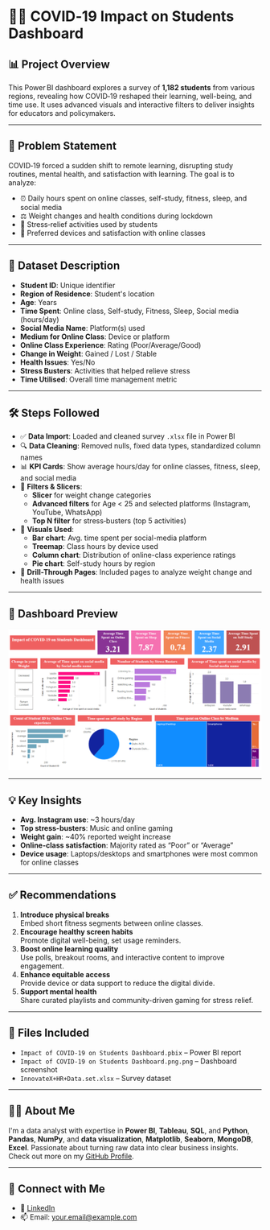 # 👩‍🎓 COVID‑19 Impact on Students Dashboard

## 📊 Project Overview

This Power BI dashboard explores a survey of **1,182 students** from various regions, revealing how COVID‑19 reshaped their learning, well-being, and time use. It uses advanced visuals and interactive filters to deliver insights for educators and policymakers.

---

## 🧩 Problem Statement

COVID‑19 forced a sudden shift to remote learning, disrupting study routines, mental health, and satisfaction with learning. The goal is to analyze:

- ⏰ Daily hours spent on online classes, self-study, fitness, sleep, and social media  
- ⚖️ Weight changes and health conditions during lockdown  
- 🎯 Stress‑relief activities used by students  
- 📱 Preferred devices and satisfaction with online classes

---

## 📁 Dataset Description

- **Student ID**: Unique identifier  
- **Region of Residence**: Student's location  
- **Age**: Years  
- **Time Spent**: Online class, Self-study, Fitness, Sleep, Social media (hours/day)  
- **Social Media Name**: Platform(s) used  
- **Medium for Online Class**: Device or platform  
- **Online Class Experience**: Rating (Poor/Average/Good)  
- **Change in Weight**: Gained / Lost / Stable  
- **Health Issues**: Yes/No  
- **Stress Busters**: Activities that helped relieve stress  
- **Time Utilised**: Overall time management metric

---

## 🛠️ Steps Followed

- ✅ **Data Import**: Loaded and cleaned survey `.xlsx` file in Power BI  
- 🔍 **Data Cleaning**: Removed nulls, fixed data types, standardized column names  
- 📊 **KPI Cards**: Show average hours/day for online classes, fitness, sleep, and social media  
- 🔧 **Filters & Slicers**:  
  - **Slicer** for weight change categories  
  - **Advanced filters** for Age < 25 and selected platforms (Instagram, YouTube, WhatsApp)  
  - **Top N filter** for stress‑busters (top 5 activities)  
- 🎨 **Visuals Used**:  
  - **Bar chart**: Avg. time spent per social-media platform  
  - **Treemap**: Class hours by device used  
  - **Column chart**: Distribution of online-class experience ratings  
  - **Pie chart**: Self-study hours by region  
- 📂 **Drill-Through Pages**: Included pages to analyze weight change and health issues

---

## 📸 Dashboard Preview

![Dashboard Screenshot](https://github.com/Sathwik-pabba/Impact-of-covid-19-on-students-dashboard/blob/main/Impact%20of%20COVID-19%20on%20Students%20Dashboard.png.png)

---

## 💡 Key Insights

- **Avg. Instagram use**: ~3 hours/day  
- **Top stress-busters**: Music and online gaming  
- **Weight gain**: ~40% reported weight increase  
- **Online-class satisfaction**: Majority rated as “Poor” or “Average”  
- **Device usage**: Laptops/desktops and smartphones were most common for online classes

---

## ✅ Recommendations

1. **Introduce physical breaks**  
   Embed short fitness segments between online classes.  
2. **Encourage healthy screen habits**  
   Promote digital well-being, set usage reminders.  
3. **Boost online learning quality**  
   Use polls, breakout rooms, and interactive content to improve engagement.  
4. **Enhance equitable access**  
   Provide device or data support to reduce the digital divide.  
5. **Support mental health**  
   Share curated playlists and community-driven gaming for stress relief.

---

## 📁 Files Included

- `Impact of COVID-19 on Students Dashboard.pbix` – Power BI report  
- `Impact of COVID-19 on Students Dashboard.png.png` – Dashboard screenshot  
- `InnovateX+HR+Data.set.xlsx` – Survey dataset

---

## 🙋‍♂️ About Me

I'm a data analyst with expertise in **Power BI**, **Tableau**, **SQL**, and **Python**, **Pandas**, **NumPy**, and **data visualization**, **Matplotlib**, **Seaborn**, **MongoDB**, **Excel**. Passionate about turning raw data into clear business insights.  
Check out more on my [GitHub Profile](https://github.com/Sathwik-pabba).

---

## 🔗 Connect with Me

- 💼 [LinkedIn](https://linkedin.com/in/YourProfile)  
- 📫 Email: your.email@example.com

